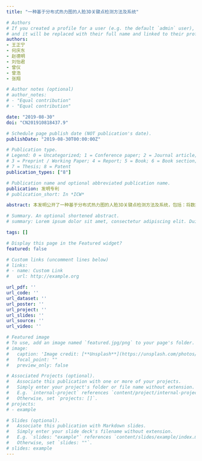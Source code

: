 ```yaml
---
title: "一种基于分布式热力图的人脸3D关键点检测方法及系统"

# Authors
# If you created a profile for a user (e.g. the default `admin` user), write the username (folder name) here 
# and it will be replaced with their full name and linked to their profile.
authors:
- 王正宁
- 何庆东
- 赵德明
- 刘怡君
- 曾仪
- 曾浩
- 张翔

# Author notes (optional)
# author_notes:
# - "Equal contribution"
# - "Equal contribution"

date: "2019-08-30"
doi: "CN201910818437.9"

# Schedule page publish date (NOT publication's date).
publishDate: "2019-08-30T00:00:00Z"

# Publication type.
# Legend: 0 = Uncategorized; 1 = Conference paper; 2 = Journal article;
# 3 = Preprint / Working Paper; 4 = Report; 5 = Book; 6 = Book section;
# 7 = Thesis; 8 = Patent
publication_types: ["8"]

# Publication name and optional abbreviated publication name.
publication: 发明专利
# publication_short: In *ICW*

abstract: 本发明公开了一种基于分布式热力图的人脸3D关键点检测方法及系统，包括：将数据库中人脸关键点的N个3D参考坐标向量在三个二维平面进行降维投影；采用分布式编码子网络将每个2D参考坐标向量分别编码为一张分布式热力图；通过坐标映射的方式N张分布式热力图合并为一张2D联合热力图；通过concat算法将三张2D联合热力图叠加为3D联合热力图；采用解码子网络将所述3D联合热力图解码为N个3D检测坐标向量。本方法结合了现有的2D及3D人脸关键点检测方法的优点，构建分布式热力图、再通过坐标映射的方式将分布式热力图进行联合，其中的分布式编码子网络模型简单、计算量小，在保持较高检测精度的同时，可进一步减小模型参数量、提高模型运行速度。

# Summary. An optional shortened abstract.
# summary: Lorem ipsum dolor sit amet, consectetur adipiscing elit. Duis posuere tellus ac convallis placerat. Proin tincidunt magna sed ex sollicitudin condimentum.

tags: []

# Display this page in the Featured widget?
featured: false

# Custom links (uncomment lines below)
# links:
# - name: Custom Link
#   url: http://example.org

url_pdf: ''
url_code: ''
url_dataset: ''
url_poster: ''
url_project: ''
url_slides: ''
url_source: ''
url_video: ''

# Featured image
# To use, add an image named `featured.jpg/png` to your page's folder. 
# image:
#   caption: 'Image credit: [**Unsplash**](https://unsplash.com/photos/pLCdAaMFLTE)'
#   focal_point: ""
#   preview_only: false

# Associated Projects (optional).
#   Associate this publication with one or more of your projects.
#   Simply enter your project's folder or file name without extension.
#   E.g. `internal-project` references `content/project/internal-project/index.md`.
#   Otherwise, set `projects: []`.
# projects:
# - example

# Slides (optional).
#   Associate this publication with Markdown slides.
#   Simply enter your slide deck's filename without extension.
#   E.g. `slides: "example"` references `content/slides/example/index.md`.
#   Otherwise, set `slides: ""`.
# slides: example
---
```


